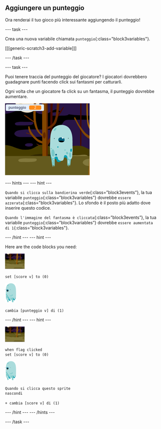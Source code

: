 ## Aggiungere un punteggio

Ora renderai il tuo gioco più interessante aggiungendo il punteggio!

\--- task \---

Crea una nuova variabile chiamata `punteggio`{:class="block3variables"}.

[[[generic-scratch3-add-variable]]]

\--- /task \---

\--- task \---

Puoi tenere traccia del punteggio del giocatore? I giocatori dovrebbero guadagnare punti facendo click sui fantasmi per catturarli.

Ogni volta che un giocatore fa click su un fantasma, il punteggio dovrebbe aumentare.

![Aumentare il punteggio](images/ghost-score-test.png)

\--- hints \--- \--- hint \---

`Quando si clicca sulla bandierina verde`{:class=”block3events”}, la tua variabile `punteggio`{:class=”block3variables”} dovrebbe `essere azzerata`{:class="block3variables"}. Lo sfondo è il posto più adatto dove inserire questo codice.

`Quando l'immagine del fantasma è cliccata`{:class=”block3events”}, la tua variabile `punteggio`{:class=”block3variables”} dovrebbe `essere aumentata di 1`{:class="block3variables"}.

\--- /hint \--- \--- hint \---

Here are the code blocks you need:

![icona scenario](images/ghost-backdrop.png)

```blocks3
set [score v] to (0)
```

![ghost-sprite](images/ghost-sprite.png)

```blocks3
cambia [punteggio v] di (1)
```

\--- /hint \--- \--- hint \---

![backdrop icon](images/ghost-backdrop.png)

```blocks3
when flag clicked
set [score v] to (0)
```

![ghost-sprite](images/ghost-sprite.png)

```blocks3
Quando si clicca questo sprite
nascondi

+ cambia [score v] di (1)
```

\--- /hint \--- \--- /hints \---

\--- /task \---